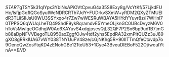 $START$gTSY5k31qIYpx3YbiNsAPiOVtCpvuG4a35S8Exy8g/VcYtKf/57LjkdFUHc/lsfjpGqflQGoSyuIWeNDRCRTh7JdY+FUDrkvSXmW+yRDM2QXyZTMUEldR3TLiiSIIJsU0WU3SSYxqo4r7Zw7wWESRuWBAYA5HYdYYuvr8z/i7WHnl70TPPSQ6qWUqLheTQ49ShdF9ykRqramdvE5YmeOLjknGC0UBcDvyzM6V0hToVsMwIgeOCdhgW0Ao6XAYuvS4xdgjpsesQjL32QF7P2Sn6bp9ud1B7jmGb88aDpNFVVBegoTLQ950axZggfOJw4tdf2yhs5EpdRA32xmPltQUZz3uJ89gXO8gRRkIUA67vWY038TNYUuFV48ze/cGjNKhg5R+90IITTmQfeCtxvdp7o9OencQwZosYtqKD4zENohGBe121teU53+1Cye43BveuDIEBoF522Oj/wouIYtnA==$END$